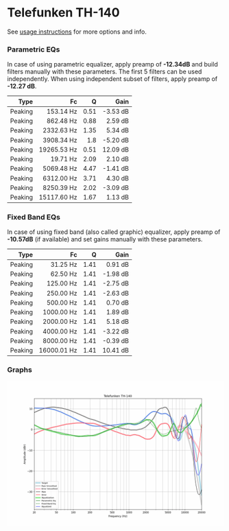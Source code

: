 # Telefunken TH-140
See [usage instructions](https://github.com/jaakkopasanen/AutoEq#usage) for more options and info.

### Parametric EQs
In case of using parametric equalizer, apply preamp of **-12.34dB** and build filters manually
with these parameters. The first 5 filters can be used independently.
When using independent subset of filters, apply preamp of **-12.27 dB**.

| Type    | Fc          |    Q | Gain     |
|--------:|------------:|-----:|---------:|
| Peaking | 153.14 Hz   | 0.51 | -3.53 dB |
| Peaking | 862.48 Hz   | 0.88 | 2.59 dB  |
| Peaking | 2332.63 Hz  | 1.35 | 5.34 dB  |
| Peaking | 3908.34 Hz  | 1.8  | -5.20 dB |
| Peaking | 19265.53 Hz | 0.51 | 12.09 dB |
| Peaking | 19.71 Hz    | 2.09 | 2.10 dB  |
| Peaking | 5069.48 Hz  | 4.47 | -1.41 dB |
| Peaking | 6312.00 Hz  | 3.71 | 4.30 dB  |
| Peaking | 8250.39 Hz  | 2.02 | -3.09 dB |
| Peaking | 15117.60 Hz | 1.67 | 1.13 dB  |

### Fixed Band EQs
In case of using fixed band (also called graphic) equalizer, apply preamp of **-10.57dB**
(if available) and set gains manually with these parameters.

| Type    | Fc          |    Q | Gain     |
|--------:|------------:|-----:|---------:|
| Peaking | 31.25 Hz    | 1.41 | 0.91 dB  |
| Peaking | 62.50 Hz    | 1.41 | -1.98 dB |
| Peaking | 125.00 Hz   | 1.41 | -2.75 dB |
| Peaking | 250.00 Hz   | 1.41 | -2.63 dB |
| Peaking | 500.00 Hz   | 1.41 | 0.70 dB  |
| Peaking | 1000.00 Hz  | 1.41 | 1.89 dB  |
| Peaking | 2000.00 Hz  | 1.41 | 5.18 dB  |
| Peaking | 4000.00 Hz  | 1.41 | -3.22 dB |
| Peaking | 8000.00 Hz  | 1.41 | -0.39 dB |
| Peaking | 16000.01 Hz | 1.41 | 10.41 dB |

### Graphs
![](./Telefunken%20TH-140.png)
